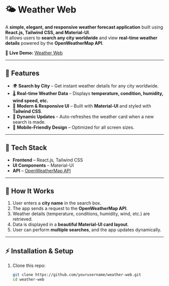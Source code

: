 # 🌤️ Weather Web

A **simple, elegant, and responsive weather forecast application** built using **React.js, Tailwind CSS, and Material-UI**.  
It allows users to **search any city worldwide** and view **real-time weather details** powered by the **OpenWeatherMap API**.  

🔗 **Live Demo:** [Weather Web](https://weather-web-ten-xi.vercel.app/)  

---

## 🚀 Features

- 🌍 **Search by City** – Get instant weather details for any city worldwide.  
- 🌡️ **Real-time Weather Data** – Displays **temperature, condition, humidity, wind speed, etc.**  
- 🎨 **Modern & Responsive UI** – Built with **Material-UI** and styled with **Tailwind CSS**.  
- 🔄 **Dynamic Updates** – Auto-refreshes the weather card when a new search is made.  
- 📱 **Mobile-Friendly Design** – Optimized for all screen sizes.  

---

## 🔧 Tech Stack

- **Frontend** – React.js, Tailwind CSS  
- **UI Components** – Material-UI  
- **API** – [OpenWeatherMap API](https://openweathermap.org/api)  

---

## 🧠 How It Works

1. User enters a **city name** in the search box.  
2. The app sends a request to the **OpenWeatherMap API**.  
3. Weather details (temperature, conditions, humidity, wind, etc.) are retrieved.  
4. Data is displayed in a **beautiful Material-UI card layout**.  
5. User can perform **multiple searches**, and the app updates dynamically.  

---

## ⚡ Installation & Setup

1. Clone this repo:  
   ```bash
   git clone https://github.com/yourusername/weather-web.git
   cd weather-web
